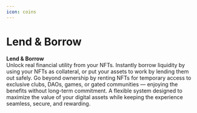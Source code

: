 ```yaml
---
icon: coins
---
```


# Lend & Borrow

**Lend & Borrow**\
Unlock real financial utility from your NFTs. Instantly borrow liquidity by using your NFTs as collateral, or put your assets to work by lending them out safely. Go beyond ownership by renting NFTs for temporary access to exclusive clubs, DAOs, games, or gated communities — enjoying the benefits without long-term commitment. A flexible system designed to maximize the value of your digital assets while keeping the experience seamless, secure, and rewarding.
